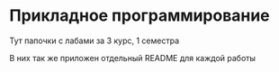 # Прикладное программирование 

Тут папочки с лабами за 3 курс, 1 семестра

В них так же приложен отдельный README для каждой работы

 
